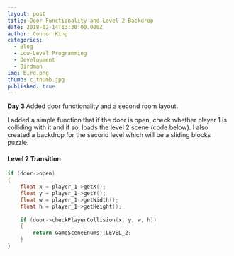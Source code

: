 ```yaml
---
layout: post
title: Door Functionality and Level 2 Backdrop
date: 2018-02-14T13:30:00.000Z
author: Connor King
categories:
  - Blog
  - Low-Level Programming
  - Development
  - Birdman
img: bird.png
thumb: c_thumb.jpg
published: true
---
```


<b>Day 3 </b>Added door functionality and a second room layout.<!--more-->

I added a simple function that if the door is open, check whether player 1 is colliding with it and if so, loads the level 2 scene (code below). I also created a backdrop for the second level which will be a sliding blocks puzzle.

#### Level 2 Transition
```C++
if (door->open)
{
	float x = player_1->getX();
	float y = player_1->getY();
	float w = player_1->getWidth();
	float h = player_1->getHeight();
	
	if (door->checkPlayerCollision(x, y, w, h))
	{
		return GameSceneEnums::LEVEL_2;
	}
}
```